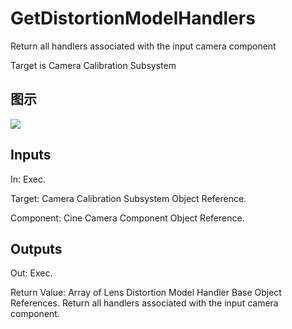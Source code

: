 # GetDistortionModelHandlers

Return all handlers associated with the input camera component

Target is Camera Calibration Subsystem

## 图示

![]($-20221218-19402182.png)

## Inputs

In: Exec.

Target: Camera Calibration Subsystem Object Reference.

Component: Cine Camera Component Object Reference.  

## Outputs

Out: Exec.

Return Value: Array of Lens Distortion Model Handler Base Object References. Return all handlers associated with the input camera component.

